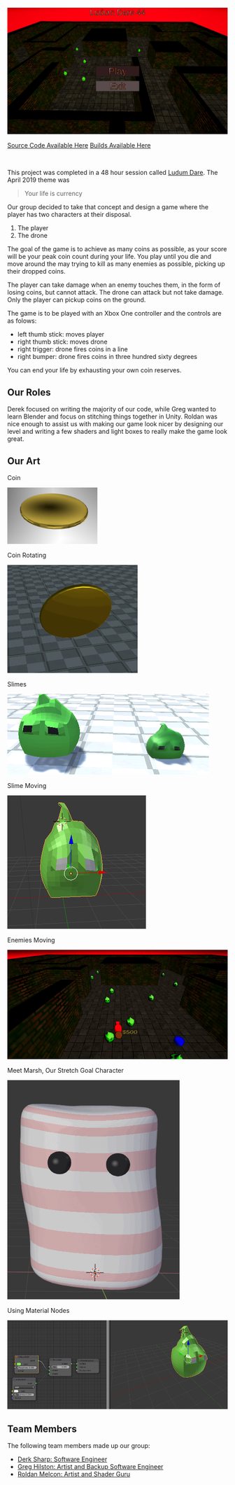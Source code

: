 <p align="center">
  <img src="https://raw.githubusercontent.com/GregHilston/ludume-dare-44/master/Captures/main_menu.PNG">
</p>

[Source Code Available Here](https://github.com/GregHilston/ludume-dare-44)
[Builds Available Here](https://github.com/GregHilston/ludume-dare-44/releases)

<br>

This project was completed in a 48 hour session called [Ludum Dare](https://ldjam.com/). The April 2019 theme was 

> Your life is currency

Our group decided to take that concept and design a game where the player has two characters at their disposal. 

1. The player
2. The drone

The goal of the game is to achieve as many coins as possible, as your score will be your peak coin count during your life. You play until you die and move around the may trying to kill as many enemies as possible, picking up their dropped coins.

The player can take damage when an enemy touches them, in the form of losing coins, but cannot attack. The drone can attack but not take damage. Only the player can pickup coins on the ground.

The game is to be played with an Xbox One controller and the controls are as folows:

- left thumb stick: moves player
- right thumb stick: moves drone
- right trigger: drone fires coins in a line
- right bumper: drone fires coins in three hundred sixty degrees

You can end your life by exhausting your own coin reserves.

## Our Roles

Derek focused on writing the majority of our code, while Greg wanted to learn Blender and focus on stitching things together in Unity. Roldan was nice enough to assist us with making our game look nicer by designing our level and writing a few shaders and light boxes to really make the game look great.

## Our Art

Coin 

<img src="https://raw.githubusercontent.com/GregHilston/ludume-dare-44/master/Captures/coin!.PNG">

Coin Rotating

![Coin Rotating](https://raw.githubusercontent.com/GregHilston/ludume-dare-44/master/Captures/coin_rotating.gif)

Slimes

<img src="https://raw.githubusercontent.com/GregHilston/ludume-dare-44/master/Captures/slimes!.PNG">

Slime Moving

![Slime Moving](https://raw.githubusercontent.com/GregHilston/ludume-dare-44/master/Captures/slime_moving.gif)


Enemies Moving

![Slime Moving](https://raw.githubusercontent.com/GregHilston/ludume-dare-44/master/Captures/enemies_moving.gif)

Meet Marsh, Our Stretch Goal Character

![Meet Marsh, Our Stretch Goal Character](https://raw.githubusercontent.com/GregHilston/ludume-dare-44/master/Captures/marsh.gif)

Using Material Nodes

<img src="https://raw.githubusercontent.com/GregHilston/ludume-dare-44/master/Captures/material_nodes.PNG">

## Team Members

The following team members made up our group:

- [Derk Sharp: Software Engineer](https://github.com/downhillGames)
- [Greg Hilston: Artist and Backup Software Engineer](https://github.com/SharpDerek)
- [Roldan Melcon: Artist and Shader Guru](https://www.github.com/kethalak)